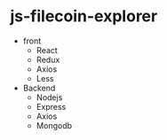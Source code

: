# js-filecoin-explorer

- front
    - React
    - Redux
    - Axios
    - Less
- Backend
    - Nodejs
    - Express
    - Axios
    - Mongodb